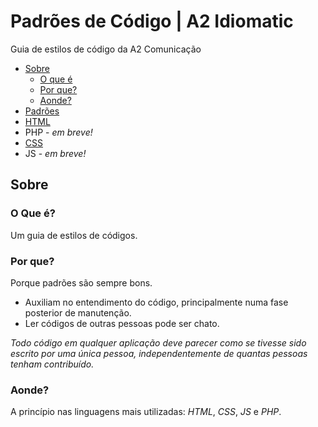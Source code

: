 # Padrões de Código | A2 Idiomatic

Guia de estilos de código da A2 Comunicação

* [Sobre](https://github.com/a2comunicacao/A2idiomatic#sobre)
    * [O que é](#o-que-%C3%A9)
    * [Por que?](#por-que)
    * [Aonde?](#aonde) 
* [Padrões](https://github.com/a2comunicacao/A2idiomatic/blob/master/padroes.md#padr%C3%B5es)
* [HTML](https://github.com/a2comunicacao/A2idiomatic/blob/master/html.md#html)
* PHP - _em breve!_
* [CSS](https://github.com/a2comunicacao/A2idiomatic/blob/master/css.md#css)
* JS - _em breve!_

## Sobre

### O Que é?

Um guia de estilos de códigos. 

### Por que?

Porque padrões são sempre bons.

* Auxiliam no entendimento do código, principalmente numa fase posterior de manutenção.
* Ler códigos de outras pessoas pode ser chato.

*Todo código em qualquer aplicação deve parecer como se tivesse sido escrito por uma única pessoa, independentemente de quantas pessoas tenham contribuído.*

### Aonde?

A princípio nas linguagens mais utilizadas: *HTML*, *CSS*, *JS* e *PHP*. 
